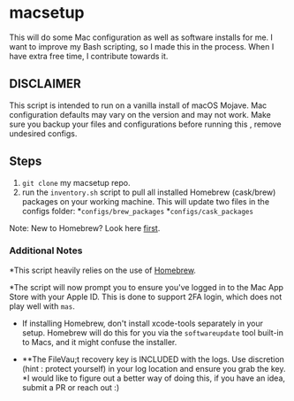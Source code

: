 # macsetup

This will do some Mac configuration as well as software installs for me. I want to improve my Bash scripting, so I made this in the process. When I have extra free time, I contribute towards it.

## DISCLAIMER

This script is intended to run on a vanilla install of macOS Mojave. Mac configuration defaults may vary on the version and may not work. Make sure you backup your files and configurations before running this , remove undesired configs.

## Steps

1) `git clone` my macsetup repo.
1) run the `inventory.sh` script to pull all installed Homebrew (cask/brew) packages on your working machine. This will update two files in the configs folder:
    *`configs/brew_packages`
    *`configs/cask_packages`

Note: New to Homebrew? Look here [first](https://brew.sh/).

### Additional Notes

*This script heavily relies on the use of [Homebrew](https://brew.sh/).

*The script will now prompt you to ensure you've logged in to the Mac App Store with your Apple ID. This is done to support 2FA login, which does not play well with `mas`.

* If installing Homebrew, don't install xcode-tools separately in your setup. Homebrew will do this for you via the `softwareupdate` tool built-in to Macs, and it might confuse the installer.

* **The FileVau;t recovery key is INCLUDED with the logs. Use discretion (hint : protect yourself) in your log location and ensure you grab the key.
    *I would like to figure out a better way of doing this, if you have an idea, submit a PR or reach out :)